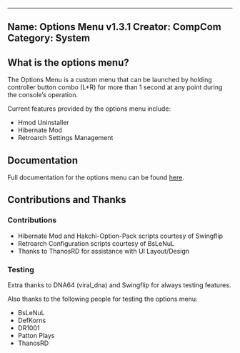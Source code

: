 ------------------------------
Name: Options Menu v1.3.1
Creator: CompCom
Category: System
------------------------------
## What is the options menu?
The Options Menu is a custom menu that can be launched by holding controller button combo (L+R) for more than 1 second at any point during the console’s operation.

Current features provided by the options menu include:

 - Hmod Uninstaller
 - Hibernate Mod
 - Retroarch Settings Management

## Documentation
Full documentation for the options menu can be found [here](https://github.com/CompCom/OptionsMenu).

## Contributions and Thanks
### Contributions
- Hibernate Mod and Hakchi-Option-Pack scripts courtesy of Swingflip  
- Retroarch Configuration scripts courtesy of BsLeNuL  
- Thanks to ThanosRD for assistance with UI Layout/Design
### Testing
Extra thanks to DNA64 (viral_dna) and Swingflip for always testing features.

Also thanks to the following people for testing the options menu:

- BsLeNuL  
- DefKorns  
- DR1001  
- Patton Plays  
- ThanosRD
